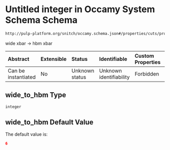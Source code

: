 # Untitled integer in Occamy System Schema Schema

```txt
http://pulp-platform.org/snitch/occamy.schema.json#/properties/cuts/properties/wide_to_hbm
```

wide xbar -> hbm xbar

| Abstract            | Extensible | Status         | Identifiable            | Custom Properties | Additional Properties | Access Restrictions | Defined In                                                       |
| :------------------ | :--------- | :------------- | :---------------------- | :---------------- | :-------------------- | :------------------ | :--------------------------------------------------------------- |
| Can be instantiated | No         | Unknown status | Unknown identifiability | Forbidden         | Allowed               | none                | [occamy.schema.json*](occamy.schema.json "open original schema") |

## wide_to_hbm Type

`integer`

## wide_to_hbm Default Value

The default value is:

```json
6
```
